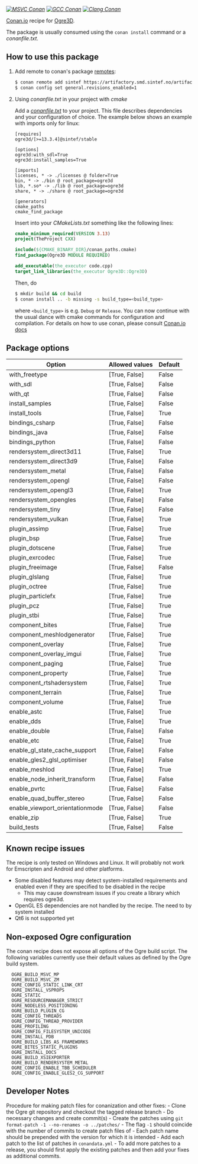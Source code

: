 [_![MSVC Conan](https://github.com/sintef-ocean/conan-ogre3d/workflows/MSVC%20Conan/badge.svg)_](https://github.com/sintef-ocean/conan-ogre3d/actions?query=workflow%3A%22MSVC+Conan%22)
[_![GCC Conan](https://github.com/sintef-ocean/conan-ogre3d/workflows/GCC%20Conan/badge.svg)_](https://github.com/sintef-ocean/conan-ogre3d/actions?query=workflow%3A%22GCC+Conan%22)
[_![Clang Conan](https://github.com/sintef-ocean/conan-ogre3d/workflows/Clang%20Conan/badge.svg)_](https://github.com/sintef-ocean/conan-ogre3d/actions?query=workflow%3A%22Clang+Conan%22)

[Conan.io](https://conan.io) recipe for [Ogre3D](https://www.ogre3d.org).

The package is usually consumed using the `conan install` command or a *conanfile.txt*.

## How to use this package

1. Add remote to conan's package [remotes](https://docs.conan.io/en/latest/reference/commands/misc/remote.html?highlight=remotes):

   ```bash
   $ conan remote add sintef https://artifactory.smd.sintef.no/artifactory/api/conan/conan-local # only for freeimage [discouraged]
   $ conan config set general.revisions_enabled=1
   ```

2. Using *conanfile.txt* in your project with *cmake*

   Add a [*conanfile.txt*](http://docs.conan.io/en/latest/reference/conanfile_txt.html) to your project.
   This file describes dependencies and your configuration of choice.
   The example below shows an example with imports only for linux:

   ```
   [requires]
   ogre3d/[>=13.3.4]@sintef/stable

   [options]
   ogre3d:with_sdl=True
   ogre3d:install_samples=True

   [imports]
   licenses, * -> ./licenses @ folder=True
   bin, * -> ./bin @ root_package=ogre3d
   lib, *.so* -> ./lib @ root_package=ogre3d
   share, * -> ./share @ root_package=ogre3d

   [generators]
   cmake_paths
   cmake_find_package
   ```
   Insert into your *CMakeLists.txt* something like the following lines:
   ```cmake
   cmake_minimum_required(VERSION 3.13)
   project(TheProject CXX)

   include(${CMAKE_BINARY_DIR}/conan_paths.cmake)
   find_package(Ogre3D MODULE REQUIRED)

   add_executable(the_executor code.cpp)
   target_link_libraries(the_executor Ogre3D::Ogre3D)
   ```
   Then, do
   ```bash
   $ mkdir build && cd build
   $ conan install .. -b missing -s build_type=<build_type>
   ```
   where `<build_type>` is e.g. `Debug` or `Release`.
   You can now continue with the usual dance with cmake commands for configuration and
   compilation. For details on how to use conan, please consult [Conan.io docs](http://docs.conan.io/en/latest/)

## Package options

| Option                          | Allowed values     | Default |
| ---                             | ---                | ---    |
| with_freetype                   | [True, False]      | False  |
| with_sdl                        | [True, False]      | False  |
| with_qt                         | [True, False]      | False  |
| install_samples                 | [True, False]      | False  |
| install_tools                   | [True, False]      | True   |
| bindings_csharp                 | [True, False]      | False  |
| bindings_java                   | [True, False]      | False  |
| bindings_python                 | [True, False]      | False  |
| rendersystem_direct3d11         | [True, False]      | True   |
| rendersystem_direct3d9          | [True, False]      | False  |
| rendersystem_metal              | [True, False]      | False  |
| rendersystem_opengl             | [True, False]      | False  |
| rendersystem_opengl3            | [True, False]      | True   |
| rendersystem_opengles           | [True, False]      | False  |
| rendersystem_tiny               | [True, False]      | False  |
| rendersystem_vulkan             | [True, False]      | True   |
| plugin_assimp                   | [True, False]      | True   |
| plugin_bsp                      | [True, False]      | True   |
| plugin_dotscene                 | [True, False]      | True   |
| plugin_exrcodec                 | [True, False]      | True   |
| plugin_freeimage                | [True, False]      | False  |
| plugin_glslang                  | [True, False]      | True   |
| plugin_octree                   | [True, False]      | True   |
| plugin_particlefx               | [True, False]      | True   |
| plugin_pcz                      | [True, False]      | True   |
| plugin_stbi                     | [True, False]      | True   |
| component_bites                 | [True, False]      | True   |
| component_meshlodgenerator      | [True, False]      | True   |
| component_overlay               | [True, False]      | True   |
| component_overlay_imgui         | [True, False]      | True   |
| component_paging                | [True, False]      | True   |
| component_property              | [True, False]      | True   |
| component_rtshadersystem        | [True, False]      | True   |
| component_terrain               | [True, False]      | True   |
| component_volume                | [True, False]      | True   |
| enable_astc                     | [True, False]      | True   |
| enable_dds                      | [True, False]      | True   |
| enable_double                   | [True, False]      | False  |
| enable_etc                      | [True, False]      | True   |
| enable_gl_state_cache_support   | [True, False]      | False  |
| enable_gles2_glsl_optimiser     | [True, False]      | False  |
| enable_meshlod                  | [True, False]      | True   |
| enable_node_inherit_transform   | [True, False]      | False  |
| enable_pvrtc                    | [True, False]      | False  |
| enable_quad_buffer_stereo       | [True, False]      | False  |
| enable_viewport_orientationmode | [True, False]      | False  |
| enable_zip                      | [True, False]      | True   |
| build_tests                     | [True, False]      | False  |


## Known recipe issues

  The recipe is only tested on Windows and Linux. It will probably not work for Emscripten
  and Android and other platforms.
  - Some disabled features may detect system-installed requirements and enabled even if they are specified to be disabled in the recipe
    - This may cause downstream issues if you create a library which requires ogre3d.
  - OpenGL ES dependencies are not handled by the recipe. The need to by system installed
  - Qt6 is not supported yet

## Non-exposed Ogre configuration

  The conan recipe does not expose all options of the Ogre build script. The following
  variables currently use their default values as defined by the Ogre build system.
  ```
    OGRE_BUILD_MSVC_MP
    OGRE_BUILD_MSVC_ZM
    OGRE_CONFIG_STATIC_LINK_CRT
    OGRE_INSTALL_VSPROPS
    OGRE_STATIC
    OGRE_RESOURCEMANAGER_STRICT
    OGRE_NODELESS_POSITIONING
    OGRE_BUILD_PLUGIN_CG
    OGRE_CONFIG_THREADS
    OGRE_CONFIG_THREAD_PROVIDER
    OGRE_PROFILING
    OGRE_CONFIG_FILESYSTEM_UNICODE
    OGRE_INSTALL_PDB
    OGRE_BUILD_LIBS_AS_FRAMEWORKS
    OGRE_BITES_STATIC_PLUGINS
    OGRE_INSTALL_DOCS
    OGRE_BUILD_XSIEXPORTER
    OGRE_BUILD_RENDERSYSTEM_METAL
    OGRE_CONFIG_ENABLE_TBB_SCHEDULER
    OGRE_CONFIG_ENABLE_GLES2_CG_SUPPORT
  ```

## Developer Notes

  Procedure for making patch files for conanization and other fixes:
    - Clone the Ogre git repository and checkout the tagged release branch
    - Do necessary changes and create commit(s)
    - Create the patches using `git format-patch -1 --no-renames -o ../patches/`
    - The flag `-1` should coincide with the number of commits to create patch files of
    - Each patch name should be prepended with the version for which it is intended
    - Add each patch to the list of patches in `conandata.yml`
    - To add more patches to a release, you should first apply the existing patches and
      then add your fixes as additional commits.
